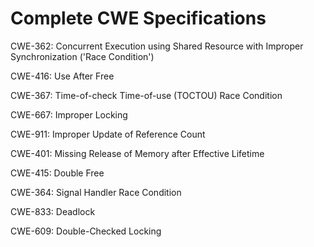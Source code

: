 

# Complete CWE Specifications

CWE-362: Concurrent Execution using Shared Resource with Improper Synchronization ('Race Condition')

CWE-416: Use After Free

CWE-367: Time-of-check Time-of-use (TOCTOU) Race Condition

CWE-667: Improper Locking

CWE-911: Improper Update of Reference Count

CWE-401: Missing Release of Memory after Effective Lifetime

CWE-415: Double Free

CWE-364: Signal Handler Race Condition

CWE-833: Deadlock

CWE-609: Double-Checked Locking